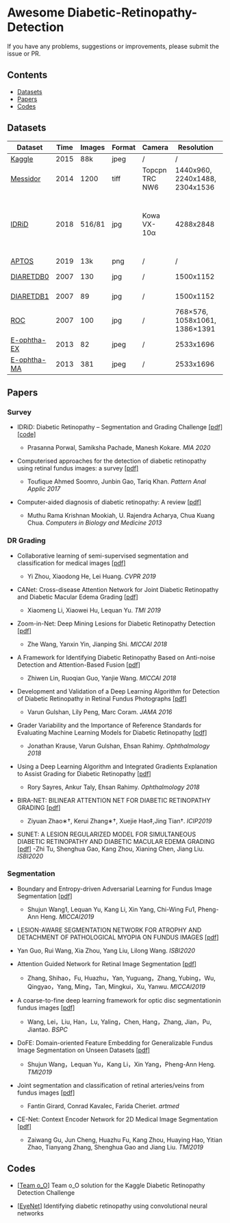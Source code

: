 # Awesome Diabetic-Retinopathy-Detection

If you have any problems, suggestions or improvements, please submit the issue or PR.

## Contents
* [Datasets](#datasets)
* [Papers](#papers)
* [Codes](#codes)

## Datasets

| Dataset                   | Time     | Images |  Format   |  Camera  |  Resolution |  FOV  | Institudes | Tasks |
|---------------------------|----------|--------|-----------|----------|-------------|-------|------------| ----- |
| [Kaggle](https://www.kaggle.com/c/diabetic-retinopathy-detection/) | 2015 | 88k | jpeg | / | / | 50° | EyePACS | DR grading |
| [Messidor](http://www.adcis.net/en/third-party/messidor/) | 2014 | 1200 | tiff | Topcpn TRC NW6 | 1440x960,<br>2240x1488,<br>2304x1536 | 45° | ADCIS | DR & DME grading |
| [IDRiD](https://ieee-dataport.org/open-access/indian-diabetic-retinopathy-image-dataset-idrid) | 2018 | 516/81 | jpg | Kowa VX-10α | 4288x2848 | 50° | CESIP | DR & DME grading / Typical DR lesions & optic disc detection / Optic disc and fovea center location |
| [APTOS](https://www.kaggle.com/c/aptos2019-blindness-detection) | 2019 | 13k | png | / | / | / | / | DR grading |
| [DIARETDB0](https://www.it.lut.fi/project/imageret/diaretdb0/index.html) | 2007 | 130 | jpg | / | 1500x1152 | 50° | / | DR lesions finding |
| [DIARETDB1](https://www.it.lut.fi/project/imageret/diaretdb1/index.html) | 2007 | 89 | jpg | / | 1500x1152 | 50° | / | DR lesions detection |
| [ROC](http://webeye.ophth.uiowa.edu/ROC/) | 2007 | 100 | jpg | / | 768×576,<br>1058x1061,<br>1386×1391 | 45° | / | Microaneurysms detection  |
| [E-ophtha-EX](http://www.adcis.net/en/third-party/e-ophtha/) | 2013 | 82 | jpeg | / | 2533x1696 | 45° | ADCIS | Exudates detection |
| [E-ophtha-MA](http://www.adcis.net/en/third-party/e-ophtha/) | 2013 | 381 | jpeg | / | 2533x1696 | 45° | ADCIS | Microaneurysms detection |

## Papers
<!-- 
- Unsupervised Visual Representation Learning by Context Prediction.
  [[pdf]](https://arxiv.org/abs/1505.05192)
  [[code]](http://graphics.cs.cmu.edu/projects/deepContext/)
  - Doersch, Carl and Gupta, Abhinav and Efros, Alexei A. *ICCV 2015*
-->

### Survey
- IDRiD: Diabetic Retinopathy – Segmentation and Grading Challenge
  [[pdf]](https://www.sciencedirect.com/science/article/pii/S1361841519301033)
  [[code]](https://idrid.grand-challenge.org/Challenge_Proceedings/)
  - Prasanna Porwal, Samiksha Pachade, Manesh Kokare. *MIA 2020*
  
- Computerised approaches for the detection of diabetic retinopathy using retinal fundus images: a survey
  [[pdf]](https://link.springer.com/content/pdf/10.1007%2Fs10044-017-0630-y.pdf)
  - Toufique Ahmed Soomro, Junbin Gao, Tariq Khan. *Pattern Anal Applic 2017*
  
- Computer-aided diagnosis of diabetic retinopathy: A review
  [[pdf]](https://www.sciencedirect.com/science/article/abs/pii/S0010482513002862)
  - Muthu Rama Krishnan Mookiah, U. Rajendra Acharya, Chua Kuang Chua. *Computers in Biology and Medicine 2013*


### DR Grading
- Collaborative learning of semi-supervised segmentation and classification for medical images
  [[pdf]](http://openaccess.thecvf.com/content_CVPR_2019/papers/Zhou_Collaborative_Learning_of_Semi-Supervised_Segmentation_and_Classification_for_Medical_Images_CVPR_2019_paper.pdf)
  - Yi Zhou, Xiaodong He, Lei Huang. *CVPR 2019*
  
- CANet: Cross-disease Attention Network for Joint Diabetic Retinopathy and Diabetic Macular Edema Grading
  [[pdf]](https://arxiv.org/abs/1911.01376)
  - Xiaomeng Li, Xiaowei Hu, Lequan Yu. *TMI 2019*
  
- Zoom-in-Net: Deep Mining Lesions for Diabetic Retinopathy Detection
  [[pdf]](https://arxiv.org/abs/1706.04372)
  - Zhe Wang, Yanxin Yin, Jianping Shi. *MICCAI 2018*
  
- A Framework for Identifying Diabetic Retinopathy Based on Anti-noise Detection and Attention-Based Fusion
  [[pdf]](https://link.springer.com/chapter/10.1007/978-3-030-00934-2_9)
  - Zhiwen Lin, Ruoqian Guo, Yanjie Wang. *MICCAI 2018*

- Development and Validation of a Deep Learning Algorithm for Detection of Diabetic Retinopathy in Retinal Fundus Photographs 
  [[pdf]](https://jamanetwork.com/journals/jama/fullarticle/2588763)
  - Varun Gulshan, Lily Peng, Marc Coram. *JAMA 2016*

- Grader Variability and the Importance of Reference Standards for Evaluating Machine Learning Models for Diabetic Retinopathy
  [[pdf]](https://www.aaojournal.org/article/S0161-6420(17)32698-2/fulltext)
  - Jonathan Krause, Varun Gulshan, Ehsan Rahimy. *Ophthalmology 2018*

- Using a Deep Learning Algorithm and Integrated Gradients Explanation to Assist Grading for Diabetic Retinopathy
  [[pdf]](https://www.aaojournal.org/article/S0161-6420(18)31575-6/fulltext)
  - Rory Sayres, Ankur Taly, Ehsan Rahimy. *Ophthalmology 2018*

- BIRA-NET: BILINEAR ATTENTION NET FOR DIABETIC RETINOPATHY GRADING
  [[pdf]](https://arxiv.org/pdf/1905.06312.pdf)
  - Ziyuan Zhao∗†, Kerui Zhang∗†, Xuejie Hao‡,Jing Tian†. *ICIP2019*
  
- SUNET: A LESION REGULARIZED MODEL FOR SIMULTANEOUS DIABETIC RETINOPATHY AND DIABETIC MACULAR EDEMA GRADING
  [[pdf]](https://ieeexplore.ieee.org/stamp/stamp.jsp?tp=&arnumber=9098673)
  -Zhi Tu, Shenghua Gao, Kang Zhou, Xianing Chen, Jiang Liu. *ISBI2020* 

### Segmentation
- Boundary and Entropy-driven Adversarial Learning for Fundus Image Segmentation
  [[pdf]](https://pubmed.ncbi.nlm.nih.gov/30871687/)
  - Shujun Wang1, Lequan Yu, Kang Li, Xin Yang, Chi-Wing Fu1, Pheng-Ann Heng. *MICCAI2019*
  
 - LESION-AWARE SEGMENTATION NETWORK FOR ATROPHY AND DETACHMENT OF PATHOLOGICAL MYOPIA ON FUNDUS IMAGES
  [[pdf]](https://ieeexplore.ieee.org/document/9098669)
  - Yan Guo, Rui Wang, Xia Zhou, Yang Liu, Lilong Wang. *ISBI2020*
  
- Attention Guided Network for Retinal Image Segmentation
  [[pdf]](https://arxiv.org/pdf/1907.12930.pdf)
  - Zhang, Shihao，Fu, Huazhu，Yan, Yuguang，Zhang, Yubing，Wu, Qingyao，Yang, Ming，Tan, Mingkui，Xu, Yanwu. *MICCAI2019*

- A coarse-to-fine deep learning framework for optic disc segmentationin fundus images
  [[pdf]](https://www.sciencedirect.com/science/article/pii/S1746809419300229?via%3Dihub)
  - Wang, Lei，Liu, Han，Lu, Yaling，Chen, Hang，Zhang, Jian，Pu, Jiantao. *BSPC*
  
- DoFE: Domain-oriented Feature Embedding for Generalizable Fundus Image Segmentation on Unseen Datasets
  [[pdf]](https://ieeexplore.ieee.org/document/9098673)
  - Shujun Wang，Lequan Yu，Kang Li，Xin Yang，Pheng-Ann Heng. *TMI2019*
  
- Joint segmentation and classification of retinal arteries/veins from fundus images
  [[pdf]](https://pubmed.ncbi.nlm.nih.gov/30871687/)
  - Fantin Girard, Conrad Kavalec, Farida Cheriet. *artmed*
  
- CE-Net: Context Encoder Network for 2D Medical Image Segmentation
  [[pdf]](https://arxiv.org/pdf/1903.02740.pdf)
  - Zaiwang Gu, Jun Cheng, Huazhu Fu, Kang Zhou, Huaying Hao, Yitian Zhao, Tianyang Zhang, Shenghua Gao and Jiang Liu. *TMI2019*
  
## Codes
- [[Team o_O](https://github.com/sveitser/kaggle_diabetic)] Team o_O solution for the Kaggle Diabetic Retinopathy Detection Challenge

- [[EyeNet](https://github.com/gregwchase/eyenet)] Identifying diabetic retinopathy using convolutional neural networks



